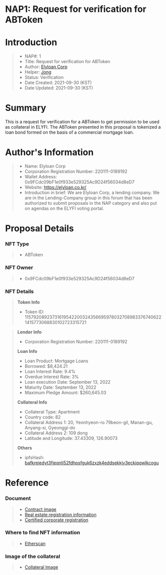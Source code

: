 # NAP1: Request for verification for ABToken

# Introduction

>- NAP#: 1
>- Title: Request for verification for ABToken
>- Author: [Elyloan Corp](https://forum.elyfi.world/u/elyloancorp/summary)
>- Helper: [Jong](https://forum.elyfi.world/u/Jong/summary)
>- Status: Verification
>- Date Created: 2021-09-30 (KST)
>- Date Updated: 2021-09-30 (KST)

# Summary
This is a request for verification for a ABToken to get permission to be used as collateral in ELYFI. The ABToken presented in this proposal is tokenized a loan bond formed on the basis of a commercial mortgage loan.
#
# Author's Information
>- Name: Elyloan Corp
>- Corporation Registration Number: 220111-0189192
>- Wallet Address: 0x9FCdc09bF1e0f933e529325Ac9D24f56034d8eD7
>- Website: https://elyloan.co.kr/
>- Introduction in brief: We are Elyloan Corp, a lending company. We are in the Lending-Company group in this forum that has been authorized to submit proposals in the NAP category and also put on agendas on the ELYFI voting portal.

# Proposal Details
### NFT Type 
>- ABToken

### NFT Owner
>- 0x9FCdc09bF1e0f933e529325Ac9D24f56034d8eD7

### NFT Details

> **Token Info**
>- Token ID: 115792089237316195422003243566959780327089833767406221415773068830102723315721 

> **Lender Info**
>- Corporation Registration Number: 220111-0189192
>
> **Loan Info**
>- Loan Product: Mortgage Loans
>- Borrowed: $8,424.21
>- Loan Interest Rate: 9.4%
>- Overdue Interest Rate: 3%
>- Loan execution Date: September 13, 2022
>- Maturity Date: September 13, 2022
>- Maximum Pledge Amount: $260,645.03
>
> **Collateral Info**
>- Collateral Type: Apartment
>- Country code: 82
>- Collateral Address 1: 20, Yeonhyeon-ro 79beon-gil, Manan-gu, Anyang-si, Gyeonggi-do
>- Collateral Address 2: 109 dong
>- Latitude and Longitude: 37.43309, 126.90073
>
> **Others**
>- ipfsHash: [bafkreiedyt3fjeqnli52fdhpsfguk6zxzk4eddsekkjv3eckiqqwlkcogu](https://slate.textile.io/ipfs/bafkreiedyt3fjeqnli52fdhpsfguk6zxzk4eddsekkjv3eckiqqwlkcogu)

# Reference
### Document
>- [Contract image](https://slate.textile.io/ipfs/bafybeig7ucnwb5evnigjua33gqowx54krbnjvterlqrakuy45huyfmzz5m) 
>- [Real estate registration information](https://slate.textile.io/ipfs/bafkreiei23lnkedef6bcsln76ng62pw5x4vczr3e45hrpzuydu5l7552ea)
>- [Certified corporate registration](https://slate.textile.io/ipfs/bafybeicgydltpbqli36hatlyim52ovpfz35yuwpqaauay6tibixhvgxerq)

### Where to find NFT information 
>- [Etherscan](https://etherscan.io/token/0xc6701e7be98a79485364419961838eb141141aaf?a=115792089237316195422003243566959780327089833767406221415773068830102723315721)

### Image of the collateral 
>- [Collateral Image](https://slate.textile.io/ipfs/bafybeiax7d75snou373arz43ewzfmqbaylnerhf4rynckimv2jksbdlao4)
